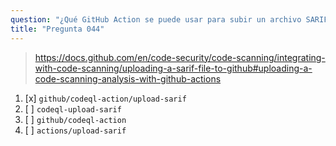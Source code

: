```yaml
---
question: "¿Qué GitHub Action se puede usar para subir un archivo SARIF de terceros?"
title: "Pregunta 044"
---
```


> https://docs.github.com/en/code-security/code-scanning/integrating-with-code-scanning/uploading-a-sarif-file-to-github#uploading-a-code-scanning-analysis-with-github-actions
1. [x] `github/codeql-action/upload-sarif`
1. [ ] `codeql-upload-sarif`
1. [ ] `github/codeql-action`
1. [ ] `actions/upload-sarif`
